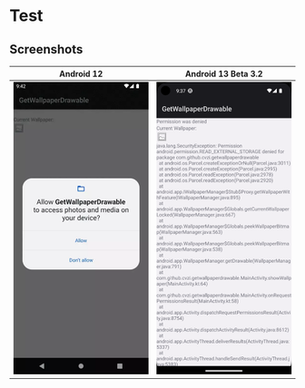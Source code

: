 # Test

## Screenshots

| Android 12 | Android 13 Beta 3.2 |
| --- | ---- |
| <img src="/screenshots/Android 12.webp" alt="Screenshot Android 12" /> | <img src="/screenshots/Android 13.png" alt="Screenshot Android 13" /> |
